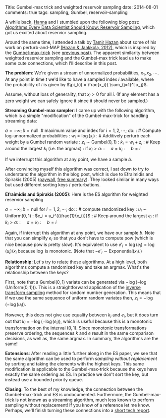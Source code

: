 Title: Gumbel-max trick and weighted reservoir sampling
date: 2014-08-01
comments: true
tags: sampling, Gumbel, reservoir-sampling

A while back, [Hanna](http://people.cs.umass.edu/~wallach/) and I stumbled upon
the following blog post:
[Algorithms Every Data Scientist Should Know: Reservoir Sampling](http://blog.cloudera.com/blog/2013/04/hadoop-stratified-randosampling-algorithm),
which got us excited about reservior sampling.

Around the same time, I attended a talk by
[Tamir Hazan](http://cs.haifa.ac.il/~tamir/) about some of his work on
perturb-and-MAP
[(Hazan & Jaakkola, 2012)](http://cs.haifa.ac.il/~tamir/papers/mean-width-icml12.pdf),
which is inspired by the
[Gumbel-max-trick](https://hips.seas.harvard.edu/blog/2013/04/06/the-gumbel-max-trick-for-discrete-distributions/)
(see [previous post](/blog/post/2014/07/31/gumbel-max-trick/)). The apparent
similarity between weighted reservior sampling and the Gumbel-max trick lead us
to make some cute connections, which I'll describe in this post.

**The problem**: We're given a stream of unnormalized probabilities, $x_1,
x_2, \cdots$. At any point in time $t$ we'd like to have a sampled index $i$
available, where the probability of $i$ is given by $\pi_t(i) = \frac{x_i}{
\sum_{j=1}^t x_j}$.

Assume, without loss of generality, that $x_i > 0$ for all $i$. (If any element
has a zero weight we can safely ignore it since it should never be sampled.)

**Streaming Gumbel-max sampler**: I came up with the following algorithm, which
is a simple "modification" of the Gumbel-max-trick for handling streaming data:

$a = -\infty; b = \text{null}  \ \ \text{# maximum value and index}$
for $i=1,2,\cdots;$ do:
:  \# Compute log-unnormalized probabilities
:  $w_i = \log(x_i)$
:  \# Additively perturb each weight by a Gumbel random variate
:  $z_i \sim \text{Gumbel}(0,1)$
:  $k_i = w_i + z_i$
:  \# Keep around the largest $k_i$ (i.e. the argmax)
:  if $k_i > a$:
:  $\ \ \ \ a = k_i$
:  $\ \ \ \ b = i$

If we interrupt this algorithm at any point, we have a sample $b$.

After convincing myself this algorithm was correct, I sat down to try to
understand the algorithm in the blog post, which is due to Efraimidis and
Spirakis (2005) ([paywall](http://dl.acm.org/citation.cfm?id=1138834),
[free summary](http://utopia.duth.gr/~pefraimi/research/data/2007EncOfAlg.pdf)). They
looked similar in many ways but used different sorting keys / perturbations.

**Efraimidis and Spirakis (2005)**: Here is the ES algorithm for weighted
reservior sampling

$a = -\infty; b = \text{null}$
for $i=1,2,\cdots;$ do:
:  \# compute randomized key
:  $u_i \sim \text{Uniform}(0,1)$
:  $e_i = u_i^{(\frac{1}{x_i})}$
:  \# Keep around the largest $e_i$
:  if $k_i > a$:
:  $\ \ \ \ a = k_i$
:  $\ \ \ \ b = i$

Again, if interrupt this algorithm at any point, we have our sample $b$. Note
that you can simplify $e_i$ so that you don't have to compute pow (which is nice
because pow is pretty slow). It's equivalent to use $e'_i = \log(e_i) =
\log(u_i)/x_i$ because $\log$ is monotonic. (Note that $-e'_i \sim
\textrm{Exponential}(x_i)$.)

<!--
I find this version of the algorithm more intuitive, since it's well-known that
$\left(\underset{{i=1 \ldots t}}{\min} \textrm{Exponential}(x_i) \right) =
\textrm{Exponential}\left(\sum_{i=1}^t x_i \right)$. This version makes it clear
that minimizing is actually summing. However, we want the argmin, which is
distributed according to $\pi_t$.
-->

**Relationship**: Let's try to relate these algorithms. At a high level, both
algorithms compute a randomized key and take an argmax. What's the relationship
between the keys?

First, note that a $\text{Gumbel}(0,1)$ variate can be generated via
$-\log(-\log(\text{Uniform}(0,1)))$. This is a straightforward application of
the
[inverse transform sampling](http://en.wikipedia.org/wiki/Inverse_transform_sampling)
method for random number generation. This means that if we use the same sequence
of uniform random variates then, $z_i = -\log(-\log(u_i))$.

However, this does not give use equality between $k_i$ and $e_i$, but it does
turn out that $k_i = -\log(-\log(e_i))$, which is useful because this is a
monotonic transformation on the interval $(0,1)$. Since monotonic
transformations preserve ordering, the sequences $k$ and $e$ result in the same
comparison decisions, as well as, the same argmax. In summary, the algorithms
are the same!

**Extensions**: After reading a little further along in the ES paper, we see
that the same algorithm can be used to perform *sampling without replacement* by
sorting and taking the elements with the highest keys. This same modification is
applicable to the Gumbel-max-trick because the keys have exactly the same
ordering as ES. In practice we don't sort the key, but instead use a bounded
priority queue.

**Closing**: To the best of my knowledge, the connection between the
Gumbel-max-trick and ES is undocumented. Furthermore, the Gumbel-max-trick is
not known as a streaming algorithm, much less known to perform sampling without
replacement! If you know of a reference let me know. Perhaps, we'll finish
turning these connections into a
[short tech report](https://github.com/timvieira/gumbel).
